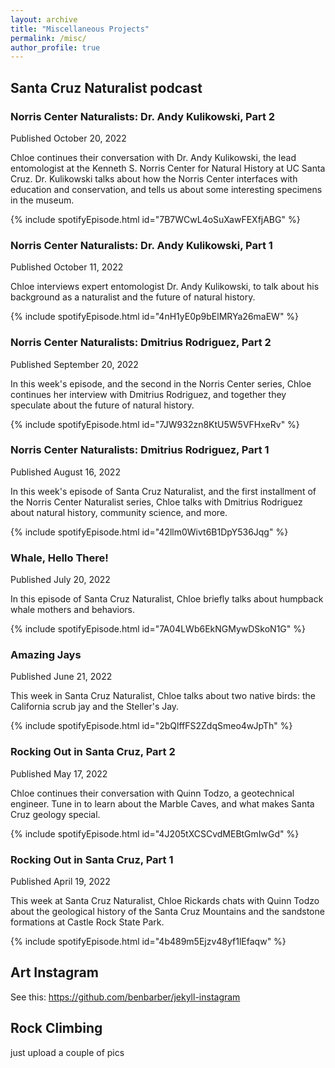 ```yaml
---
layout: archive
title: "Miscellaneous Projects"
permalink: /misc/
author_profile: true
---
```


## Santa Cruz Naturalist podcast

### Norris Center Naturalists: Dr. Andy Kulikowski, Part 2

Published October 20, 2022

Chloe continues their conversation with Dr. Andy Kulikowski, the lead entomologist at the Kenneth S. Norris Center for Natural History at UC Santa Cruz.  Dr. Kulikowski talks about how the Norris Center interfaces with education and conservation, and tells us about some interesting specimens in the museum.

{% include spotifyEpisode.html id="7B7WCwL4oSuXawFEXfjABG" %}


### Norris Center Naturalists: Dr. Andy Kulikowski, Part 1

Published October 11, 2022

Chloe interviews expert entomologist Dr. Andy Kulikowski, to talk about his background as a naturalist and the future of natural history.

{% include spotifyEpisode.html id="4nH1yE0p9bElMRYa26maEW" %}


### Norris Center Naturalists: Dmitrius Rodriguez, Part 2

Published September 20, 2022

In this week's episode, and the second in the Norris Center series, Chloe continues her interview with Dmitrius Rodriguez, and together they speculate about the future of natural history.

{% include spotifyEpisode.html id="7JW932zn8KtU5W5VFHxeRv" %}


### Norris Center Naturalists: Dmitrius Rodriguez, Part 1

Published August 16, 2022

In this week's episode of Santa Cruz Naturalist, and the first installment of the Norris Center Naturalist series, Chloe talks with Dmitrius Rodriguez about natural history, community science, and more.

{% include spotifyEpisode.html id="42llm0Wivt6B1DpY536Jqg" %}


### Whale, Hello There!

Published July 20, 2022

In this episode of Santa Cruz Naturalist, Chloe briefly talks about humpback whale mothers and behaviors.

{% include spotifyEpisode.html id="7A04LWb6EkNGMywDSkoN1G" %}


### Amazing Jays

Published June 21, 2022

This week in Santa Cruz Naturalist, Chloe talks about two native birds: the California scrub jay and the Steller's Jay.

{% include spotifyEpisode.html id="2bQlffFS2ZdqSmeo4wJpTh" %}


### Rocking Out in Santa Cruz, Part 2

Published May 17, 2022

Chloe continues their conversation with Quinn Todzo, a geotechnical engineer. Tune in to learn about the Marble Caves, and what makes Santa Cruz geology special.

{% include spotifyEpisode.html id="4J205tXCSCvdMEBtGmIwGd" %}


### Rocking Out in Santa Cruz, Part 1

Published April 19, 2022

This week at Santa Cruz Naturalist, Chloe Rickards chats with Quinn Todzo about the geological history of the Santa Cruz Mountains and the sandstone formations at Castle Rock State Park.

{% include spotifyEpisode.html id="4b489m5Ejzv48yf1lEfaqw" %}

## Art Instagram

See this:  https://github.com/benbarber/jekyll-instagram

## Rock Climbing

just upload a couple of pics
